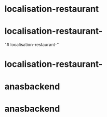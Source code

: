 # localisation-restaurant
# localisation-restaurant-
"# localisation-restaurant-" 
# localisation-restaurant-
# anasbackend
# anasbackend
